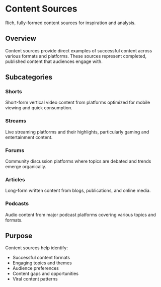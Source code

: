 # Content Sources

Rich, fully-formed content sources for inspiration and analysis.

## Overview

Content sources provide direct examples of successful content across various formats and platforms. These sources represent completed, published content that audiences engage with.

## Subcategories

### Shorts
Short-form vertical video content from platforms optimized for mobile viewing and quick consumption.

### Streams
Live streaming platforms and their highlights, particularly gaming and entertainment content.

### Forums
Community discussion platforms where topics are debated and trends emerge organically.

### Articles
Long-form written content from blogs, publications, and online media.

### Podcasts
Audio content from major podcast platforms covering various topics and formats.

## Purpose

Content sources help identify:
- Successful content formats
- Engaging topics and themes
- Audience preferences
- Content gaps and opportunities
- Viral content patterns
